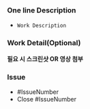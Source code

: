### One line Description
- `Work Description`

### Work Detail(Optional)
**필요 시 스크린샷 OR 영상 첨부**

### Issue
- #IssueNumber
- Close #IssueNumber
